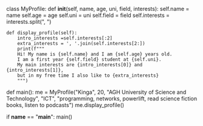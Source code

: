 class MyProfile:
    def __init__(self, name, age, uni, field, interests):
        self.name = name
        self.age = age
        self.uni = uni
        self.field = field
        self.interests = interests.split(", ")

    def display_profile(self):
        intro_interests =self.interests[:2]
        extra_interests = ', '.join(self.interests[2:])
        print(f"""
        Hi! My name is {self.name} and I am {self.age} years old.
        I am a first year {self.field} student at {self.uni}.
        My main interests are {intro_interests[0]} and {intro_interests[1]}, 
        but in my free time I also like to {extra_interests}
        """)

def main():
    me = MyProfile("Kinga", 20, "AGH University of Science and Technology", "ICT",
                   "programming, networks, powerlift, read science fiction books, listen to podcasts")
    me.display_profile()

if __name__ == "__main__":
    main()
  


